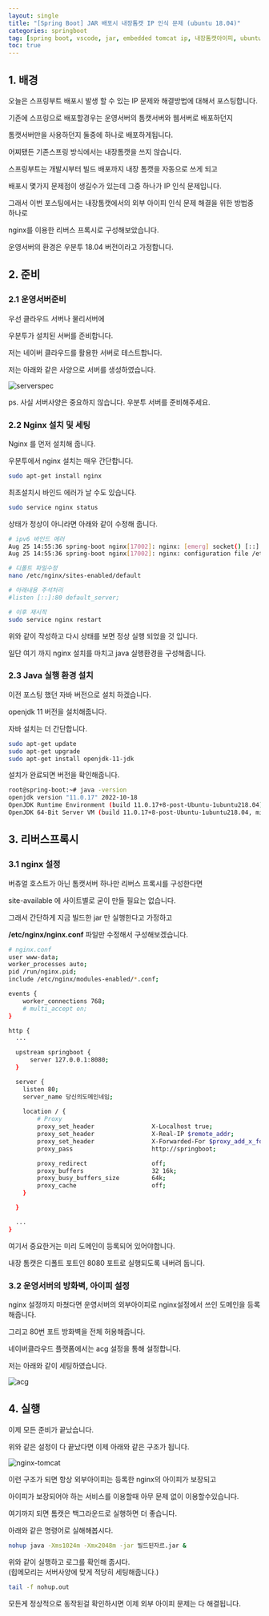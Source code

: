 ```yaml
---
layout: single
title: "[Spring Boot] JAR 배포시 내장톰캣 IP 인식 문제 (ubuntu 18.04)"
categories: springboot
tag: [spring boot, vscode, jar, embedded tomcat ip, 내장톰캣아이피, ubuntu, 우분투, 네이버클라우드, reverse proxy, 리버스프록시, 엔진엑스, nginx]
toc: true
---
```


## 1. 배경
오늘은 스프링부트 배포시 발생 할 수 있는 IP 문제와 해결방법에 대해서 포스팅합니다.

기존에 스프링으로 배포할경우는 운영서버의 톰캣서버와 웹서버로 배포하던지 

톰캣서버만을 사용하던지 둘중에 하나로 배포하게됩니다.

어찌됐든 기존스프링 방식에서는 내장톰캣을 쓰지 않습니다.

스프링부트는 개발시부터 빌드 배포까지 내장 톰캣을 자동으로 쓰게 되고 

배포시 몇가지 문제점이 생길수가 있는데 그중 하나가 IP 인식 문제입니다.

그래서 이번 포스팅에서는 내장톰캣에서의 외부 아이피 인식 문제 해결을 위한 방법중 하나로

nginx를 이용한 리버스 프록시로 구성해보았습니다.

운영서버의 환경은 우분투 18.04 버전이라고 가정합니다.

## 2. 준비
### 2.1 운영서버준비
우선 클라우드 서버나 물리서버에

우분투가 설치된 서버를 준비합니다.

저는 네이버 클라우드를 활용한 서버로 테스트합니다.

저는 아래와 같은 사양으로 서버를 생성하였습니다.

![serverspec](/images/2023-01-04-spring-boot-jar-with-nginx/ubuntu.png)

ps. 사실 서버사양은 중요하지 않습니다. 우분투 서버를 준비해주세요.

### 2.2 Nginx 설치 및 세팅
Nginx 를 먼저 설치해 줍니다.

우분투에서 nginx 설치는 매우 간단합니다.

```bash
sudo apt-get install nginx
```

최초설치시 바인드 에러가 날 수도 있습니다.

```bash
sudo service nginx status
```

상태가 정상이 아니라면 아래와 같이 수정해 줍니다.

```bash
# ipv6 바인드 에러
Aug 25 14:55:36 spring-boot nginx[17002]: nginx: [emerg] socket() [::]:80 failed (97: Address family not supported by protocol)
Aug 25 14:55:36 spring-boot nginx[17002]: nginx: configuration file /etc/nginx/nginx.conf test failed

# 디폴트 파일수정
nano /etc/nginx/sites-enabled/default

# 아래내용 주석처리
#listen [::]:80 default_server;

# 이후 재시작
sudo service nginx restart
```

위와 같이 작성하고 다시 상태를 보면 정상 실행 되었을 것 입니다.

일단 여기 까지 nginx 설치를 마치고 java 실행환경을 구성해줍니다.

### 2.3 Java 실행 환경 설치
이전 포스팅 했던 자바 버전으로 설치 하겠습니다.

openjdk 11  버전을 설치해줍니다.

자바 설치는 더 간단합니다.

```bash
sudo apt-get update
sudo apt-get upgrade
sudo apt-get install openjdk-11-jdk
```

설치가 완료되면 버전을 확인해줍니다.

```bash
root@spring-boot:~# java -version
openjdk version "11.0.17" 2022-10-18
OpenJDK Runtime Environment (build 11.0.17+8-post-Ubuntu-1ubuntu218.04)
OpenJDK 64-Bit Server VM (build 11.0.17+8-post-Ubuntu-1ubuntu218.04, mixed mode, sharing)
```

## 3. 리버스프록시
### 3.1 nginx 설정
버츄얼 호스트가 아닌 톰캣서버 하나만 리버스 프록시를 구성한다면

site-available 에 사이트별로 굳이 만들 필요는 없습니다.

그래서 간단하게 지금 빌드한 jar 만 실행한다고 가정하고

**/etc/nginx/nginx.conf** 파일만 수정해서 구성해보겠습니다.
```bash
# nginx.conf
user www-data;
worker_processes auto;
pid /run/nginx.pid;
include /etc/nginx/modules-enabled/*.conf;

events {
	worker_connections 768;
	# multi_accept on;
}

http {
  ...

  upstream springboot {
      server 127.0.0.1:8080;
  }

  server {
    listen 80;
    server_name 당신의도메인네임;
    
    location / {
        # Proxy 
        proxy_set_header                X-Localhost true;
        proxy_set_header                X-Real-IP $remote_addr;
        proxy_set_header                X-Forwarded-For $proxy_add_x_forwarded_for;
        proxy_pass                      http://springboot;

        proxy_redirect                  off;
        proxy_buffers                   32 16k;
        proxy_busy_buffers_size         64k;
        proxy_cache                     off;	
    }

  }

  ...
}
```
여기서 중요한거는 미리 도메인이 등록되어 있어야합니다.

내장 톰캣은 디폴트 포트인 8080 포트로 실행되도록 내버려 둡니다.

### 3.2 운영서버의 방화벽, 아이피 설정
nginx 설정까지 마쳤다면 운영서버의 외부아이피로 nginx설정에서 쓰인 도메인을 등록해줍니다.

그리고 80번 포트 방화벽을 전체 허용해줍니다.

네이버클라우드 플랫폼에서는 acg 설정을 통해 설정합니다.

저는 아래와 같이 세팅하였습니다.

![acg](/images/2023-01-04-spring-boot-jar-with-nginx/acg-config.png)

## 4. 실행

이제 모든 준비가 끝났습니다.

위와 같은 설정이 다 끝났다면 이제 아래와 같은 구조가 됩니다.

![nginx-tomcat](/images/2023-01-04-spring-boot-jar-with-nginx/nginx-tomcat.png)

이런 구조가 되면 항상 외부아이피는 등록한 nginx의 아이피가 보장되고

아이피가 보장되어야 하는 서비스를 이용할때 아무 문제 없이 이용할수있습니다.

여기까지 되면 톰캣은 백그라운드로 실행하면 더 좋습니다.

아래와 같은 명령어로 실해해봅시다.

```bash
nohup java -Xms1024m -Xmx2048m -jar 빌드된자르.jar &
```

위와 같이 실행하고 로그를 확인해 줍시다.  
(힙메모리는 서버사양에 맞게 적당히 세팅해줍니다.)

```bash
tail -f nohup.out
```

모든게 정상적으로 동작된걸 확인하시면 이제 외부 아이피 문제는 다 해결됩니다.
